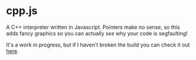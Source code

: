 # cpp.js
A C++ interpreter written in Javascript. Pointers make no sense, so this adds fancy graphics so you can actually _see_ why your code is segfaulting!

It's a work in progress, but if I haven't broken the build you can check it out [here](https://alexandercurtiss.com/cppjs/).
